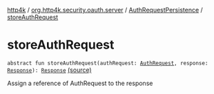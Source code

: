 [http4k](../../index.md) / [org.http4k.security.oauth.server](../index.md) / [AuthRequestPersistence](index.md) / [storeAuthRequest](./store-auth-request.md)

# storeAuthRequest

`abstract fun storeAuthRequest(authRequest: `[`AuthRequest`](../-auth-request/index.md)`, response: `[`Response`](../../org.http4k.core/-response/index.md)`): `[`Response`](../../org.http4k.core/-response/index.md) [(source)](https://github.com/http4k/http4k/blob/master/http4k-security-oauth/src/main/kotlin/org/http4k/security/oauth/server/AuthRequestPersistence.kt#L14)

Assign a reference of AuthRequest to the response

